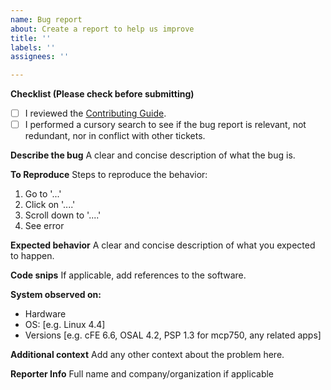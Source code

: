 ```yaml
---
name: Bug report
about: Create a report to help us improve
title: ''
labels: ''
assignees: ''

---
```


**Checklist (Please check before submitting)**

* [ ] I reviewed the [Contributing Guide](https://github.com/nasa/cFS/blob/main/CONTRIBUTING.md).
* [ ] I performed a cursory search to see if the bug report is relevant, not redundant, nor in conflict with other tickets.

**Describe the bug**
A clear and concise description of what the bug is.

**To Reproduce**
Steps to reproduce the behavior:
1. Go to '...'
2. Click on '....'
3. Scroll down to '....'
4. See error

**Expected behavior**
A clear and concise description of what you expected to happen.

**Code snips**
If applicable, add references to the software.

**System observed on:**
 - Hardware
 - OS: [e.g. Linux 4.4]
 - Versions [e.g. cFE 6.6, OSAL 4.2, PSP 1.3 for mcp750, any related apps]

**Additional context**
Add any other context about the problem here.

**Reporter Info**
Full name and company/organization if applicable
